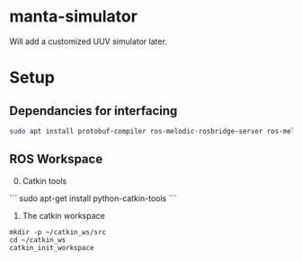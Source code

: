 # manta-simulator

Will add a customized UUV simulator later.

# Setup

## Dependancies for interfacing

```bash
sudo apt install protobuf-compiler ros-melodic-rosbridge-server ros-melodic-message-to-tf ros-melodic-geographic-msgs ros-melodic-move-base ros-melodic-move-base-msgs
```
## ROS Workspace

0. Catkin tools

´´´
sudo apt-get install python-catkin-tools
´´´

1. The catkin workspace

```
mkdir -p ~/catkin_ws/src
cd ~/catkin_ws
catkin_init_workspace

```
